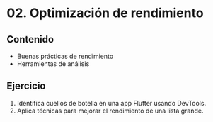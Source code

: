 # 02. Optimización de rendimiento

## Contenido
- Buenas prácticas de rendimiento
- Herramientas de análisis

## Ejercicio
1. Identifica cuellos de botella en una app Flutter usando DevTools.
2. Aplica técnicas para mejorar el rendimiento de una lista grande.
